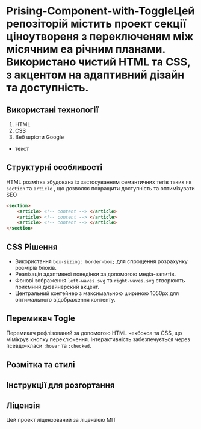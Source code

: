 # Prising-Component-with-ToggleЦей репозіторій містить проект секції ціноутвореня з переключеням між місячним еа річним планами. Використано чистий HTML та CSS, з акцентом на адаптивний дізайн та доступність.

## Використані технології

1. HTML
2. CSS
3. Вeб шріфти Google
- текст

## Структурні особливості 

HTML розмітка збудована із застосуванням семантичних тегів таких як  `section` та `article` , що дозволяє покращити доступність та оптимізувати SEO

```html
<section>
    <article> <!-- content --> </article>
    <article> <!-- content --> </article>
    <article> <!-- content --> </article>
</section>
```
## CSS Рішення

- Використання `box-sizing: border-box;` для спрощення розрахунку розмірів блоків.
- Реалізація адаптивної поведінки за допомогою медіа-запитів.
- Фонові зображення  `left-waves.svg` та `right-waves.svg` створюють приємний дизайнерский акцент.
- Центральний контейнер з максимальною шириною 1050рх для оптимального відображення контенту.

## Перемикач Togle 

Перемикач рефлізований за допомогою HTML чекбокса та CSS, що мімікрує кнопку переключення. Інтерактивність забезпечується через псевдо-класи  `:hover` та `:checked`.

## Розмітка та стилі

## Інструкції для розгортання

## Ліцензія

Цей проект ліцензований за ліцензією MIT

